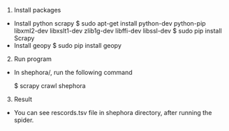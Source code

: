 1. Install packages

- Install python scrapy
	$ sudo apt-get install python-dev python-pip libxml2-dev libxslt1-dev zlib1g-dev libffi-dev libssl-dev
	$ sudo pip install Scrapy
- Install geopy
	$ sudo pip install geopy

2. Run program
- In shephora/, run the following command

	$ scrapy crawl shephora

3. Result

- You can see rescords.tsv file in shephora directory, after running the spider.



